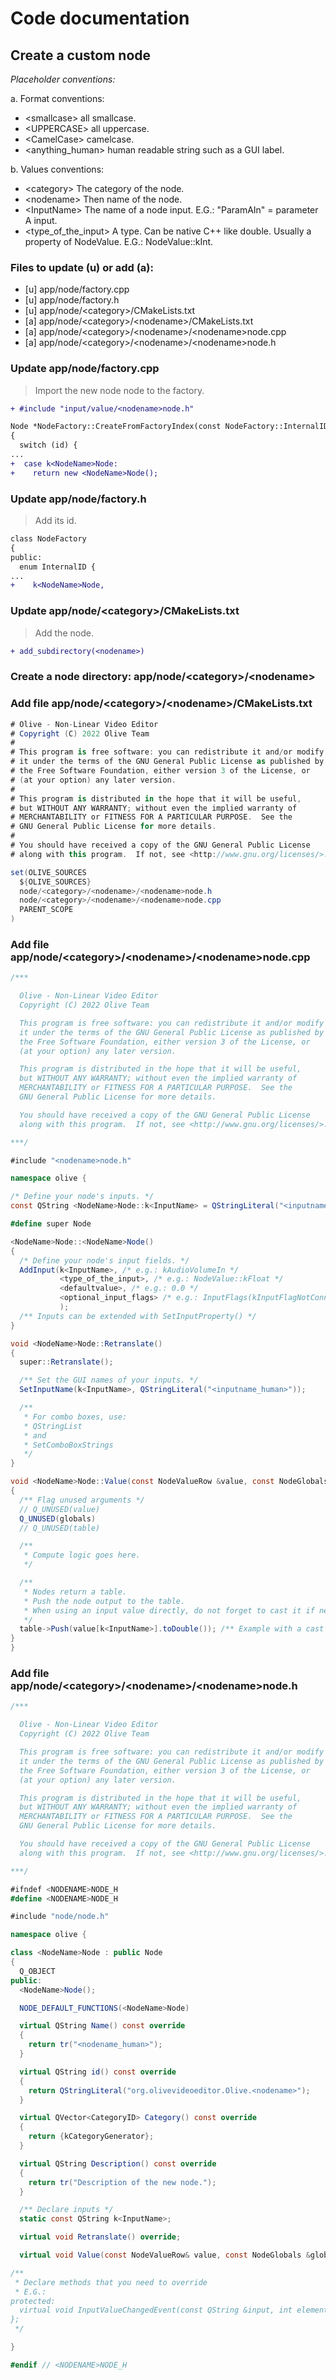 # Code documentation

## Create a custom node

*Placeholder conventions:*

a. Format conventions:

- \<smallcase> all smallcase.
- \<UPPERCASE> all uppercase.
- \<CamelCase> camelcase.
- \<anything_human> human readable string such as a GUI label.

b. Values conventions:

- \<category> The category of the node.
- \<nodename> Then name of the node.
- \<InputName> The name of a node input. E.G.: "ParamAIn" = parameter A input.
- \<type_of_the_input> A type. Can be native C++ like double. Usually a property of NodeValue. E.G.: NodeValue::kInt.

### Files to update (u) or add (a):

- [u] app/node/factory.cpp
- [u] app/node/factory.h
- [u] app/node/\<category>/CMakeLists.txt
- [a] app/node/\<category>/\<nodename>/CMakeLists.txt
- [a] app/node/\<category>/\<nodename>/\<nodename>node.cpp
- [a] app/node/\<category>/\<nodename>/\<nodename>node.h

### Update app/node/factory.cpp

> Import the new node node to the factory.

```diff
+ #include "input/value/<nodename>node.h"
```

```diff
Node *NodeFactory::CreateFromFactoryIndex(const NodeFactory::InternalID &id)
{
  switch (id) {
...
+  case k<NodeName>Node:
+    return new <NodeName>Node();
```

### Update app/node/factory.h

> Add its id.

```diff
class NodeFactory
{
public:
  enum InternalID {
...
+    k<NodeName>Node,
```

### Update app/node/\<category>/CMakeLists.txt

> Add the node.

```diff
+ add_subdirectory(<nodename>)
```

### Create a node directory: app/node/\<category>/\<nodename>

### Add file app/node/\<category>/\<nodename>/CMakeLists.txt

```c#
# Olive - Non-Linear Video Editor
# Copyright (C) 2022 Olive Team
#
# This program is free software: you can redistribute it and/or modify
# it under the terms of the GNU General Public License as published by
# the Free Software Foundation, either version 3 of the License, or
# (at your option) any later version.
#
# This program is distributed in the hope that it will be useful,
# but WITHOUT ANY WARRANTY; without even the implied warranty of
# MERCHANTABILITY or FITNESS FOR A PARTICULAR PURPOSE.  See the
# GNU General Public License for more details.
#
# You should have received a copy of the GNU General Public License
# along with this program.  If not, see <http://www.gnu.org/licenses/>.

set(OLIVE_SOURCES
  ${OLIVE_SOURCES}
  node/<category>/<nodename>/<nodename>node.h
  node/<category>/<nodename>/<nodename>node.cpp
  PARENT_SCOPE
)
```

### Add file app/node/\<category>/\<nodename>/\<nodename>node.cpp

```c#
/***

  Olive - Non-Linear Video Editor
  Copyright (C) 2022 Olive Team

  This program is free software: you can redistribute it and/or modify
  it under the terms of the GNU General Public License as published by
  the Free Software Foundation, either version 3 of the License, or
  (at your option) any later version.

  This program is distributed in the hope that it will be useful,
  but WITHOUT ANY WARRANTY; without even the implied warranty of
  MERCHANTABILITY or FITNESS FOR A PARTICULAR PURPOSE.  See the
  GNU General Public License for more details.

  You should have received a copy of the GNU General Public License
  along with this program.  If not, see <http://www.gnu.org/licenses/>.

***/

#include "<nodename>node.h"

namespace olive {

/* Define your node's inputs. */
const QString <NodeName>Node::k<InputName> = QStringLiteral("<inputname_human>");

#define super Node

<NodeName>Node::<NodeName>Node()
{
  /* Define your node's input fields. */
  AddInput(k<InputName>, /* e.g.: kAudioVolumeIn */
           <type_of_the_input>, /* e.g.: NodeValue::kFloat */
           <defaultvalue>, /* e.g.: 0.0 */
           <optional_input_flags> /* e.g.: InputFlags(kInputFlagNotConnectable) */
           );
  /** Inputs can be extended with SetInputProperty() */
}

void <NodeName>Node::Retranslate()
{
  super::Retranslate();

  /** Set the GUI names of your inputs. */
  SetInputName(k<InputName>, QStringLiteral("<inputname_human>"));

  /** 
   * For combo boxes, use:
   * QStringList
   * and
   * SetComboBoxStrings
   */
}

void <NodeName>Node::Value(const NodeValueRow &value, const NodeGlobals &globals, NodeValueTable *table) const
{
  /** Flag unused arguments */
  // Q_UNUSED(value)
  Q_UNUSED(globals)
  // Q_UNUSED(table)

  /**
   * Compute logic goes here.
   */

  /** 
   * Nodes return a table.
   * Push the node output to the table.
   * When using an input value directly, do not forget to cast it if needed.
   */
  table->Push(value[k<InputName>].toDouble()); /** Example with a cast to double/float */
}
}
```

### Add file app/node/\<category>/\<nodename>/\<nodename>node.h

```c#
/***

  Olive - Non-Linear Video Editor
  Copyright (C) 2022 Olive Team

  This program is free software: you can redistribute it and/or modify
  it under the terms of the GNU General Public License as published by
  the Free Software Foundation, either version 3 of the License, or
  (at your option) any later version.

  This program is distributed in the hope that it will be useful,
  but WITHOUT ANY WARRANTY; without even the implied warranty of
  MERCHANTABILITY or FITNESS FOR A PARTICULAR PURPOSE.  See the
  GNU General Public License for more details.

  You should have received a copy of the GNU General Public License
  along with this program.  If not, see <http://www.gnu.org/licenses/>.

***/

#ifndef <NODENAME>NODE_H
#define <NODENAME>NODE_H

#include "node/node.h"

namespace olive {

class <NodeName>Node : public Node
{
  Q_OBJECT
public:
  <NodeName>Node();

  NODE_DEFAULT_FUNCTIONS(<NodeName>Node)

  virtual QString Name() const override
  {
    return tr("<nodename_human>");
  }

  virtual QString id() const override
  {
    return QStringLiteral("org.olivevideoeditor.Olive.<nodename>");
  }

  virtual QVector<CategoryID> Category() const override
  {
    return {kCategoryGenerator};
  }

  virtual QString Description() const override
  {
    return tr("Description of the new node.");
  }

  /** Declare inputs */
  static const QString k<InputName>;

  virtual void Retranslate() override;

  virtual void Value(const NodeValueRow& value, const NodeGlobals &globals, NodeValueTable *table) const override;

/** 
 * Declare methods that you need to override 
 * E.G.:
protected:
  virtual void InputValueChangedEvent(const QString &input, int element) override;
};
 */

}

#endif // <NODENAME>NODE_H
```

